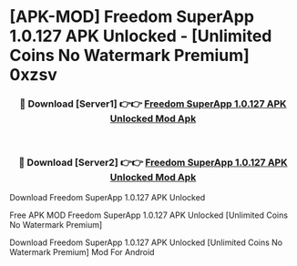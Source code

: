 # [APK-MOD] Freedom SuperApp 1.0.127 APK Unlocked - [Unlimited Coins No Watermark Premium] 0xzsv



<div align="center">
<h3>🔴 Download [Server1] 👉👉 <a href="https://momento.my/?title=Freedom_SuperApp_1.0.127_APK_Unlocked">Freedom SuperApp 1.0.127 APK Unlocked Mod Apk</a></h3><br>

<h3>🔴 Download [Server2] 👉👉 <a href="https://momento.my/?title=Freedom_SuperApp_1.0.127_APK_Unlocked">Freedom SuperApp 1.0.127 APK Unlocked Mod Apk</a></h3>
</div>



Download Freedom SuperApp 1.0.127 APK Unlocked 

Free APK MOD Freedom SuperApp 1.0.127 APK Unlocked [Unlimited Coins No Watermark Premium]

Download Freedom SuperApp 1.0.127 APK Unlocked [Unlimited Coins No Watermark Premium] Mod For Android
